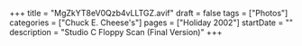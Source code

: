 +++
title = "MgZkYT8eV0Qzb4vLLTGZ.avif"
draft = false
tags = ["Photos"]
categories = ["Chuck E. Cheese's"]
pages = ["Holiday 2002"]
startDate = ""
description = "Studio C Floppy Scan (Final Version)"
+++
